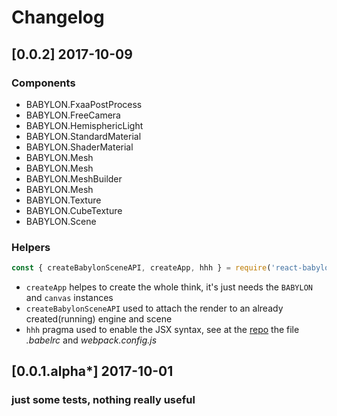 # Changelog

## [0.0.2] 2017-10-09
### Components 
- BABYLON.FxaaPostProcess
- BABYLON.FreeCamera
- BABYLON.HemisphericLight
- BABYLON.StandardMaterial
- BABYLON.ShaderMaterial
- BABYLON.Mesh
- BABYLON.Mesh
- BABYLON.MeshBuilder
- BABYLON.Mesh
- BABYLON.Texture
- BABYLON.CubeTexture
- BABYLON.Scene

### Helpers
```javascript
const { createBabylonSceneAPI, createApp, hhh } = require('react-babylonjs-3d');
```

- `createApp` helpes to create the whole think, it's just needs the `BABYLON` and `canvas` instances
- `createBabylonSceneAPI` used to attach the render to an already created(running) engine and scene
- `hhh` pragma used to enable the JSX syntax, see at the [repo](https://github.com/viniciusrmcarneiro/react-babylonjs-3d-example) the file *.babelrc* and *webpack.config.js*


## [0.0.1.alpha*] 2017-10-01
### just some tests, nothing really useful
